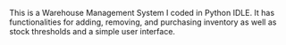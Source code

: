 This is a Warehouse Management System I coded in Python IDLE. It has functionalities for adding, removing, and purchasing inventory as well as stock thresholds and a simple user interface. 
